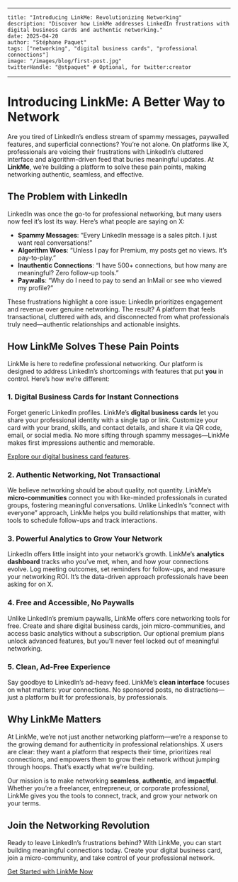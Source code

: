 
--- 
    title: "Introducing LinkMe: Revolutionizing Networking"
    description: "Discover how LinkMe addresses LinkedIn frustrations with digital business cards and authentic networking."
    date: 2025-04-20
    author: "Stéphane Paquet"
    tags: ["networking", "digital business cards", "professional connections"]
    image: "/images/blog/first-post.jpg"
    twitterHandle: "@stpaquet" # Optional, for twitter:creator
---

# Introducing LinkMe: A Better Way to Network

Are you tired of LinkedIn’s endless stream of spammy messages, paywalled features, and superficial connections? You’re not alone. On platforms like X, professionals are voicing their frustrations with LinkedIn’s cluttered interface and algorithm-driven feed that buries meaningful updates. At **LinkMe**, we’re building a platform to solve these pain points, making networking authentic, seamless, and effective.

## The Problem with LinkedIn

LinkedIn was once the go-to for professional networking, but many users now feel it’s lost its way. Here’s what people are saying on X:

- **Spammy Messages**: “Every LinkedIn message is a sales pitch. I just want real conversations!” 
- **Algorithm Woes**: “Unless I pay for Premium, my posts get no views. It’s pay-to-play.”
- **Inauthentic Connections**: “I have 500+ connections, but how many are meaningful? Zero follow-up tools.”
- **Paywalls**: “Why do I need to pay to send an InMail or see who viewed my profile?”

These frustrations highlight a core issue: LinkedIn prioritizes engagement and revenue over genuine networking. The result? A platform that feels transactional, cluttered with ads, and disconnected from what professionals truly need—authentic relationships and actionable insights.

## How LinkMe Solves These Pain Points

LinkMe is here to redefine professional networking. Our platform is designed to address LinkedIn’s shortcomings with features that put **you** in control. Here’s how we’re different:

### 1. Digital Business Cards for Instant Connections

Forget generic LinkedIn profiles. LinkMe’s **digital business cards** let you share your professional identity with a single tap or link. Customize your card with your brand, skills, and contact details, and share it via QR code, email, or social media. No more sifting through spammy messages—LinkMe makes first impressions authentic and memorable.

[Explore our digital business card features](/features).

### 2. Authentic Networking, Not Transactional

We believe networking should be about quality, not quantity. LinkMe’s **micro-communities** connect you with like-minded professionals in curated groups, fostering meaningful conversations. Unlike LinkedIn’s “connect with everyone” approach, LinkMe helps you build relationships that matter, with tools to schedule follow-ups and track interactions.

### 3. Powerful Analytics to Grow Your Network

LinkedIn offers little insight into your network’s growth. LinkMe’s **analytics dashboard** tracks who you’ve met, when, and how your connections evolve. Log meeting outcomes, set reminders for follow-ups, and measure your networking ROI. It’s the data-driven approach professionals have been asking for on X.

### 4. Free and Accessible, No Paywalls

Unlike LinkedIn’s premium paywalls, LinkMe offers core networking tools for free. Create and share digital business cards, join micro-communities, and access basic analytics without a subscription. Our optional premium plans unlock advanced features, but you’ll never feel locked out of meaningful networking.

### 5. Clean, Ad-Free Experience

Say goodbye to LinkedIn’s ad-heavy feed. LinkMe’s **clean interface** focuses on what matters: your connections. No sponsored posts, no distractions—just a platform built for professionals, by professionals.

## Why LinkMe Matters

At LinkMe, we’re not just another networking platform—we’re a response to the growing demand for authenticity in professional relationships. X users are clear: they want a platform that respects their time, prioritizes real connections, and empowers them to grow their network without jumping through hoops. That’s exactly what we’re building.

Our mission is to make networking **seamless**, **authentic**, and **impactful**. Whether you’re a freelancer, entrepreneur, or corporate professional, LinkMe gives you the tools to connect, track, and grow your network on your terms.

## Join the Networking Revolution

Ready to leave LinkedIn’s frustrations behind? With LinkMe, you can start building meaningful connections today. Create your digital business card, join a micro-community, and take control of your professional network.

[Get Started with LinkMe Now](https://getlinkme.io/signup/)